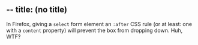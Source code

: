 --
title: (no title)
--
<p>In Firefox, giving a <code>select</code> form element an <code>:after</code> CSS rule (or at least: one with a <code>content</code> property) will prevent the box from dropping down. Huh, WTF?</p>
